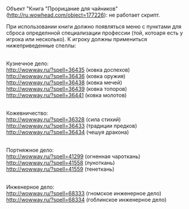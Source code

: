 Объект "Книга "Прорицание для чайников" (http://ru.wowhead.com/object=177226): не работает скрипт.<br/>

При использовании книги должно появляться меню с пунктами для сброса определнной специализации профессии (той, котоаря есть у игрока или несколько). 
К игроку должны примениться нижеприведенные спеллы:<br/><br/>


Кузнечное дело:<br/>
http://wowway.ru/?spell=36435 (ковка доспехов)<br/>
http://wowway.ru/?spell=36436 (ковка оружия)<br/>
http://wowway.ru/?spell=36438 (ковка мечей)<br/>
http://wowway.ru/?spell=36439 (ковка топоров)<br/>
http://wowway.ru/?spell=36441 (ковка молотов)<br/><br/>


Кожевничество:<br/>
http://wowway.ru/?spell=36328 (сила стихий)<br/>
http://wowway.ru/?spell=36433 (традиции предков)<br/>
http://wowway.ru/?spell=36434 (чешуя дракона)<br/><br/>


Портняжное дело:<br/>
http://wowway.ru/?spell=41299 (огненная чароткань)<br/>
http://wowway.ru/?spell=41558 (луноткань)<br/>
http://wowway.ru/?spell=41559 (тенеткань)<br/><br/>


Инженерное дело:<br/>
http://wowway.ru/?spell=68333 (гномское инженерное дело)<br/>
http://wowway.ru/?spell=68334 (гоблинское инженерное дело)<br/><br/>
